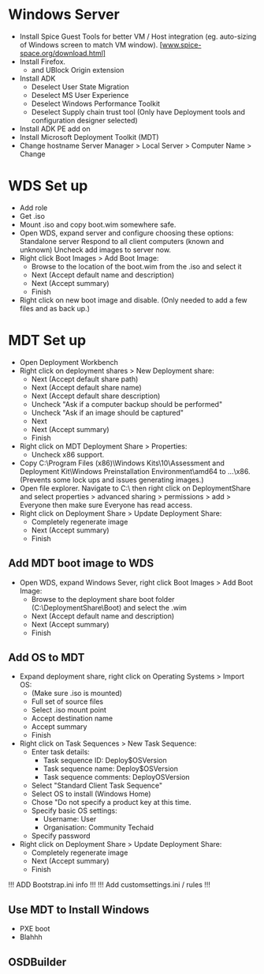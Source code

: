 # Windows Server
- Install Spice Guest Tools for better VM / Host integration (eg. auto-sizing of Windows screen to match VM window). [www.spice-space.org/download.html]
- Install Firefox.
	- and UBlock Origin extension
- Install ADK
	- Deselect User State Migration
	- Deselect MS User Experience
	- Deselect Windows Performance Toolkit
	- Deselect Supply chain trust tool
	(Only have Deployment tools and configuration designer selected)
- Install ADK PE add on
- Install Microsoft Deployment Toolkit (MDT)
- Change hostname
	Server Manager > Local Server > Computer Name > Change

# WDS Set up
 - Add role
 - Get .iso
 - Mount .iso and copy boot.wim somewhere safe.
 - Open WDS, expand server and configure choosing these options:
 	Standalone server
 	Respond to all client computers (known and unknown)
 	Uncheck add images to server now.
 - Right click Boot Images > Add Boot Image:
 	- Browse to the location of the boot.wim from the .iso and select it
 	- Next (Accept default name and description)
 	- Next (Accept summary)
 	- Finish
 - Right click on new boot image and disable. (Only needed to add a few files and as back up.)


# MDT Set up
 - Open Deployment Workbench
 - Right click on deployment shares > New Deployment share:
 	- Next (Accept default share path)
 	- Next (Accept default share name)
 	- Next (Accept default share description)
 	- Uncheck "Ask if a computer backup should be performed"
 	- Uncheck "Ask if an image should be captured"
 	- Next
 	- Next (Accept summary)
 	- Finish
 - Right click on MDT Deployment Share > Properties:
 	- Uncheck x86 support.
 - Copy C:\Program Files (x86)\Windows Kits\10\Assessment and Deployment Kit\Windows Preinstallation Environment\amd64 to ...\x86. (Prevents some lock ups and issues generating images.)
 - Open file explorer. Navigate to C:\ then right click on DeploymentShare and select properties > advanced sharing > permissions > add > Everyone then make sure Everyone has read access.
 - Right click on Deployment Share > Update Deployment Share:
 	- Completely regenerate image
 	- Next (Accept summary)
 	- Finish

## Add MDT boot image to WDS
 - Open WDS, expand Windows Sever, right click Boot Images > Add Boot Image:
 	- Browse to the deployment share boot folder (C:\DeploymentShare\Boot) and select the .wim
 	- Next (Accept default name and description)
 	- Next (Accept summary)
 	- Finish


## Add OS to MDT
 - Expand deployment share, right click on Operating Systems > Import OS:
 	- (Make sure .iso is mounted)
 	- Full set of source files
 	- Select .iso mount point
 	- Accept destination name
 	- Accept summary
 	- Finish
 - Right click on Task Sequences > New Task Sequence:
 	- Enter task details:
	 	- Task sequence ID: Deploy$OSVersion
	 	- Task sequence name: Deploy$OSVersion
	 	- Task sequence comments: DeployOSVersion
 	- Select "Standard Client Task Sequence"
 	- Select OS to install (Windows Home)
 	- Chose "Do not specify a product key at this time.
 	- Specify basic OS settings:
 		- Username: User
 		- Organisation: Community Techaid
 	- Specify password
 - Right click on Deployment Share > Update Deployment Share:
 	- Completely regenerate image
 	- Next (Accept summary)
 	- Finish

!!! ADD Bootstrap.ini info !!!
!!! Add customsettings.ini / rules !!!


## Use MDT to Install Windows
 - PXE boot
 - Blahhh


## OSDBuilder
